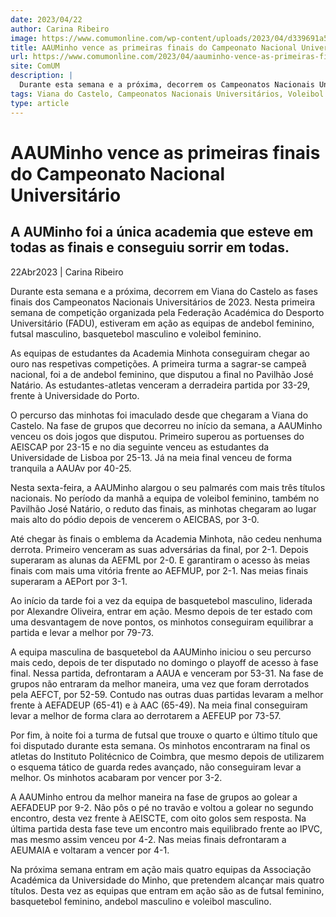 ```yaml
---
date: 2023/04/22
author: Carina Ribeiro
image: https://www.comumonline.com/wp-content/uploads/2023/04/d339691a5f69abb73b21c83ffc840d93_w840.png
title: AAUMinho vence as primeiras finais do Campeonato Nacional Universitário
url: https://www.comumonline.com/2023/04/aauminho-vence-as-primeiras-finais-do-campeonato-nacional-universitario/
site: ComUM
description: |
  Durante esta semana e a próxima, decorrem os Campeonatos Nacionais Universitários. Nesta primeira semana de competição a AAUMinho já ganhou quatro títulos.
tags: Viana do Castelo, Campeonatos Nacionais Universitários, Voleibol Feminino, AAUMinho, Andebol Feminino, Campeonatos Nacionais Universitários 2023, Futsal Masculino, Basquetebol Masculino
type: article
---
```



# AAUMinho vence as primeiras finais do Campeonato Nacional Universitário

## A AUMinho foi a única academia que esteve em todas as finais e conseguiu sorrir em todas.

22Abr2023 | Carina Ribeiro

Durante esta semana e a próxima, decorrem em Viana do Castelo as fases finais dos Campeonatos Nacionais Universitários de 2023. Nesta primeira semana de competição organizada pela Federação Académica do Desporto Universitário (FADU), estiveram em ação as equipas de andebol feminino, futsal masculino, basquetebol masculino e voleibol feminino.

As equipas de estudantes da Academia Minhota conseguiram chegar ao ouro nas respetivas competições. A primeira turma a sagrar-se campeã nacional, foi a de andebol feminino, que disputou a final no Pavilhão José Natário. As estudantes-atletas venceram a derradeira partida por 33-29, frente à Universidade do Porto.

O percurso das minhotas foi imaculado desde que chegaram a Viana do Castelo. Na fase de grupos que decorreu no início da semana, a AAUMinho venceu os dois jogos que disputou. Primeiro superou as portuenses do AEISCAP por 23-15 e no dia seguinte venceu as estudantes da Universidade de Lisboa por 25-13. Já na meia final venceu de forma tranquila a AAUAv por 40-25.

Nesta sexta-feira, a AAUMinho alargou o seu palmarés com mais três títulos nacionais. No período da manhã a equipa de voleibol feminino, também no Pavilhão José Natário, o reduto das finais, as minhotas chegaram ao lugar mais alto do pódio depois de vencerem o AEICBAS, por 3-0.

Até chegar às finais o emblema da Academia Minhota, não cedeu nenhuma derrota. Primeiro venceram as suas adversárias da final, por 2-1. Depois superaram as alunas da AEFML por 2-0. E garantiram o acesso às meias finais com mais uma vitória frente ao AEFMUP, por 2-1. Nas meias finais superaram a AEPort por 3-1.

Ao início da tarde foi a vez da equipa de basquetebol masculino, liderada por Alexandre Oliveira, entrar em ação. Mesmo depois de ter estado com uma desvantagem de nove pontos, os minhotos conseguiram equilibrar a partida e levar a melhor por 79-73.

A equipa masculina de basquetebol da AAUMinho iniciou o seu percurso mais cedo, depois de ter disputado no domingo o playoff de acesso à fase final. Nessa partida, defrontaram a AAUA e venceram por 53-31. Na fase de grupos não entraram da melhor maneira, uma vez que foram derrotados pela AEFCT, por 52-59. Contudo nas outras duas partidas levaram a melhor frente à AEFADEUP (65-41) e à AAC (65-49). Na meia final conseguiram levar a melhor de forma clara ao derrotarem a AEFEUP por 73-57.

Por fim, à noite foi a turma de futsal que trouxe o quarto e último título que foi disputado durante esta semana. Os minhotos encontraram na final os atletas do Instituto Politécnico de Coimbra, que mesmo depois de utilizarem o esquema tático de guarda redes avançado, não conseguiram levar a melhor. Os minhotos acabaram por vencer por 3-2.

A AAUMinho entrou da melhor maneira na fase de grupos ao golear a AEFADEUP por 9-2. Não pôs o pé no travão e voltou a golear no segundo encontro, desta vez frente à AEISCTE, com oito golos sem resposta. Na última partida desta fase teve um encontro mais equilibrado frente ao IPVC, mas mesmo assim venceu por 4-2. Nas meias finais defrontaram a AEUMAIA e voltaram a vencer por 4-1.

Na próxima semana entram em ação mais quatro equipas da Associação Académica da Universidade do Minho, que pretendem alcançar mais quatro títulos. Desta vez as equipas que entram em ação são as de futsal feminino, basquetebol feminino, andebol masculino e voleibol masculino.
